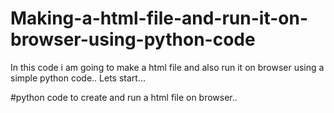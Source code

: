 # Making-a-html-file-and-run-it-on-browser-using-python-code
In this code i am going to make a html file and also run it on browser using a simple python code.. 
Lets start... 

#python code to create and run a html file on browser.. 



